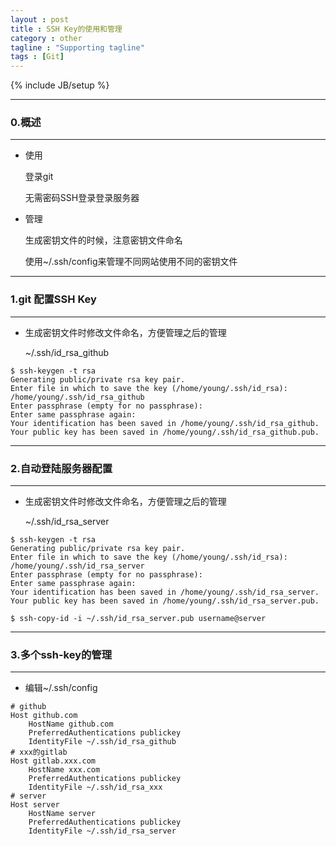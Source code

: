 ```yaml
---
layout : post
title : SSH Key的使用和管理
category : other
tagline : "Supporting tagline"
tags : [Git]
---
```

{% include JB/setup %}

***
### 0.概述
***
* 使用

  登录git

  无需密码SSH登录登录服务器

* 管理

  生成密钥文件的时候，注意密钥文件命名

  使用~/.ssh/config来管理不同网站使用不同的密钥文件

***
### 1.git 配置SSH Key
***

* 生成密钥文件时修改文件命名，方便管理之后的管理

  ~/.ssh/id_rsa_github

```
$ ssh-keygen -t rsa
Generating public/private rsa key pair.
Enter file in which to save the key (/home/young/.ssh/id_rsa): /home/young/.ssh/id_rsa_github
Enter passphrase (empty for no passphrase): 
Enter same passphrase again: 
Your identification has been saved in /home/young/.ssh/id_rsa_github.
Your public key has been saved in /home/young/.ssh/id_rsa_github.pub.
```

***
### 2.自动登陆服务器配置
***

* 生成密钥文件时修改文件命名，方便管理之后的管理

  ~/.ssh/id_rsa_server

```
$ ssh-keygen -t rsa
Generating public/private rsa key pair.
Enter file in which to save the key (/home/young/.ssh/id_rsa): /home/young/.ssh/id_rsa_server 
Enter passphrase (empty for no passphrase): 
Enter same passphrase again: 
Your identification has been saved in /home/young/.ssh/id_rsa_server.
Your public key has been saved in /home/young/.ssh/id_rsa_server.pub.

$ ssh-copy-id -i ~/.ssh/id_rsa_server.pub username@server
```
***
### 3.多个ssh-key的管理
***
* 编辑~/.ssh/config

```
# github
Host github.com
    HostName github.com
    PreferredAuthentications publickey
    IdentityFile ~/.ssh/id_rsa_github
# xxx的gitlab 
Host gitlab.xxx.com
    HostName xxx.com
    PreferredAuthentications publickey
    IdentityFile ~/.ssh/id_rsa_xxx
# server 
Host server 
    HostName server
    PreferredAuthentications publickey
    IdentityFile ~/.ssh/id_rsa_server
```
